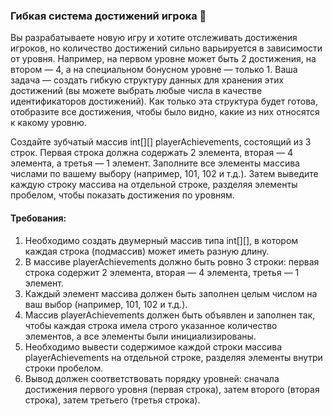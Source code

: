 
### Гибкая система достижений игрока 🏅

Вы разрабатываете новую игру и хотите отслеживать достижения игроков, но количество достижений сильно варьируется в зависимости от уровня. Например, на первом уровне может быть 2 достижения, на втором — 4, а на специальном бонусном уровне — только 1. Ваша задача — создать гибкую структуру данных для хранения этих достижений (вы можете выбрать любые числа в качестве идентификаторов достижений). Как только эта структура будет готова, отобразите все достижения, чтобы было видно, какие из них относятся к какому уровню.

Создайте зубчатый массив int[][] playerAchievements, состоящий из 3 строк. Первая строка должна содержать 2 элемента, вторая — 4 элемента, а третья — 1 элемент. Заполните все элементы массива числами по вашему выбору (например, 101, 102 и т.д.). Затем выведите каждую строку массива на отдельной строке, разделяя элементы пробелом, чтобы показать достижения по уровням.

#### Требования:
1. Необходимо создать двумерный массив типа int[][], в котором каждая строка (подмассив) может иметь разную длину.
2. В массиве playerAchievements должно быть ровно 3 строки: первая строка содержит 2 элемента, вторая — 4 элемента, третья — 1 элемент.
3. Каждый элемент массива должен быть заполнен целым числом на ваш выбор (например, 101, 102 и т.д.).
4. Массив playerAchievements должен быть объявлен и заполнен так, чтобы каждая строка имела строго указанное количество элементов, а все элементы были инициализированы.
5. Необходимо вывести содержимое каждой строки массива playerAchievements на отдельной строке, разделяя элементы внутри строки пробелом.
6. Вывод должен соответствовать порядку уровней: сначала достижения первого уровня (первая строка), затем второго (вторая строка), затем третьего (третья строка).